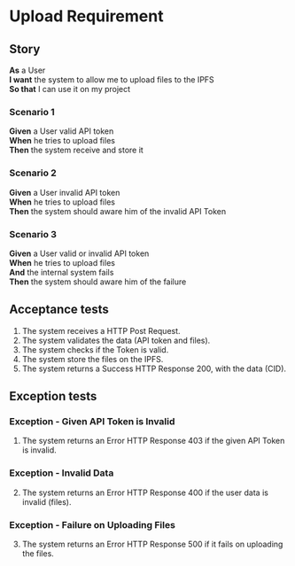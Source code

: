 # Upload Requirement

## Story

**As** a User <br>
**I want** the system to allow me to upload files to the IPFS <br>
**So that** I can use it on my project

### Scenario 1

**Given** a User valid API token <br>
**When** he tries to upload files <br>
**Then** the system receive and store it

### Scenario 2

**Given** a User invalid API token <br>
**When** he tries to upload files <br>
**Then** the system should aware him of the invalid API Token

### Scenario 3

**Given** a User valid or invalid API token <br>
**When** he tries to upload files <br>
**And** the internal system fails <br>
**Then** the system should aware him of the failure

## Acceptance tests

1. The system receives a HTTP Post Request.
2. The system validates the data (API token and files).
3. The system checks if the Token is valid.
4. The system store the files on the IPFS.
5. The system returns a Success HTTP Response 200, with the data (CID).

## Exception tests

### Exception - Given API Token is Invalid

1. The system returns an Error HTTP Response 403 if the given API Token is invalid.

### Exception - Invalid Data

2. The system returns an Error HTTP Response 400 if the user data is invalid (files).

### Exception - Failure on Uploading Files

3. The system returns an Error HTTP Response 500 if it fails on uploading the files.

